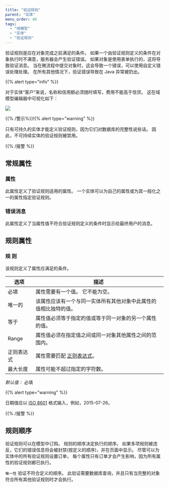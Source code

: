 ```yaml
---
title: "验证规则"
parent: "实体"
menu_order: 40
tags:
  - "域模型"
  - "实体"
  - "验证规则"
---
```



验证规则是应在对象完成之前满足的条件。 如果一个由验证规则定义的条件在对象执行时不满意，服务器会产生验证错误。 如果对象是使用表单执行的，这将导致验证消息。 当在微流程中提交对象时，这会导致一个错误，可以使用自定义错误处理处理。 在所有其他情况下，验证错误导致在 Java 异常被扔出。

{{% alert type="info" %}}

对于实体“客户”来说，名称和信用额必须随时填写，费用不能高于信贷。 这在域模型编辑器中可视化如下：

![](attachments/domain-model-editor/917546.png)

{{% /警示%}}!{% alert type="warning" %}}

只有可持久的实体才能定义验证规则，因为它们对数据库的完整性说些话。 因此，不可持续实体的验证规则被禁用。

{{% /报警 %}}

## 常规属性

### 属性

此属性定义了验证规则适用的属性。 一个实体可以为自己的属性或为其一般化之一的属性指定验证规则。

### 错误消息

此属性定义了当属性值不符合验证规则定义的条件时显示给最终用户的消息。

## 规则属性

### 规 则

该规则定义了属性应满足的条件。

| 选项    | 描述                                   |
| ----- | ------------------------------------ |
| 必填    | 属性需要有一个值。 它不能为空。                     |
| 唯一的   | 该属性应该有一个与同一实体所有其他对象中此属性的值相比独特的值。     |
| 等于    | 属性值必须等于指定的值或等于同一对象的另一个属性的值。          |
| Range | 属性值必须在指定值之间或同一对象其他属性之间的范围内。          |
| 正则表达式 | 属性需要匹配 [正则表达式](regular-expressions)。 |
| 最大长度  | 属性可能不超过指定的字符数。                       |

_默认值：_ 必填

{{% alert type="warning" %}}

日期值应以 [ISO 8601](http://en.wikipedia.org/wiki/ISO_8601) 格式输入，例如，2015-07-26。

{{% /报警 %}}

## 规则顺序

验证规则可以在模型中订购。 规则的顺序决定执行的顺序。 如果多项规则被违反，它们的错误信息将会被封禁(按定义的顺序)，并在页面中显示。 尽管可以为实体中的所有验证规则设置订单， 每个属性只有订单才会产生影响，因为所有属性的验证规则都已执行。

`唯一性` 验证不符合定义的顺序。 此验证需要数据库查询，并且只有当完整的对象符合所有其他验证规则时才会执行。
